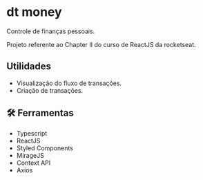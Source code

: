 
# dt money
Controle de finanças pessoais.

Projeto referente ao Chapter II do curso de ReactJS da rocketseat.


## Utilidades

- Visualização do fluxo de transações.
- Criação de transações.



## 🛠 Ferramentas 

- Typescript
- ReactJS
- Styled Components
- MirageJS
- Context API
- Axios

